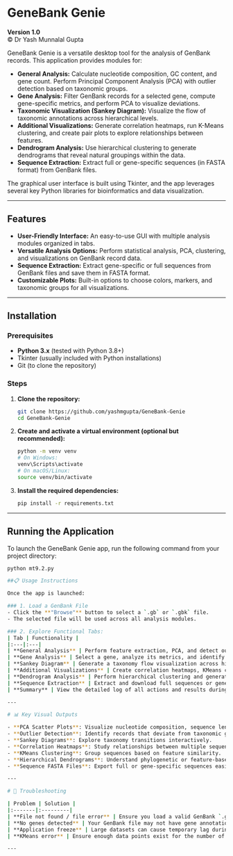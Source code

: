 # GeneBank Genie

**Version 1.0**  
© Dr Yash Munnalal Gupta

GeneBank Genie is a versatile desktop tool for the analysis of GenBank records. This application provides modules for:

- **General Analysis:** Calculate nucleotide composition, GC content, and gene count. Perform Principal Component Analysis (PCA) with outlier detection based on taxonomic groups.
- **Gene Analysis:** Filter GenBank records for a selected gene, compute gene-specific metrics, and perform PCA to visualize deviations.
- **Taxonomic Visualization (Sankey Diagram):** Visualize the flow of taxonomic annotations across hierarchical levels.
- **Additional Visualizations:** Generate correlation heatmaps, run K-Means clustering, and create pair plots to explore relationships between features.
- **Dendrogram Analysis:** Use hierarchical clustering to generate dendrograms that reveal natural groupings within the data.
- **Sequence Extraction:** Extract full or gene-specific sequences (in FASTA format) from GenBank files.

The graphical user interface is built using Tkinter, and the app leverages several key Python libraries for bioinformatics and data visualization.

---

## Features

- **User-Friendly Interface:** An easy-to-use GUI with multiple analysis modules organized in tabs.
- **Versatile Analysis Options:** Perform statistical analysis, PCA, clustering, and visualizations on GenBank record data.
- **Sequence Extraction:** Extract gene-specific or full sequences from GenBank files and save them in FASTA format.
- **Customizable Plots:** Built-in options to choose colors, markers, and taxonomic groups for all visualizations.

---

## Installation

### Prerequisites

- **Python 3.x** (tested with Python 3.8+)
- Tkinter (usually included with Python installations)
- Git (to clone the repository)

### Steps

1. **Clone the repository:**

    ```bash
    git clone https://github.com/yashmgupta/GeneBank-Genie
    cd GeneBank-Genie
    ```

2. **Create and activate a virtual environment (optional but recommended):**

    ```bash
    python -m venv venv
    # On Windows:
    venv\Scripts\activate
    # On macOS/Linux:
    source venv/bin/activate
    ```

3. **Install the required dependencies:**

    ```bash
    pip install -r requirements.txt
    ```

---

## Running the Application

To launch the GeneBank Genie app, run the following command from your project directory:

```bash
python mt9.2.py

##📋 Usage Instructions

Once the app is launched:

### 1. Load a GenBank File
- Click the **"Browse"** button to select a `.gb` or `.gbk` file.
- The selected file will be used across all analysis modules.

### 2. Explore Functional Tabs:
| Tab | Functionality |
|:---|:---|
| **General Analysis** | Perform feature extraction, PCA, and detect outliers based on taxonomy. |
| **Gene Analysis** | Select a gene, analyze its metrics, and identify deviations using PCA. |
| **Sankey Diagram** | Generate a taxonomy flow visualization across hierarchical levels. |
| **Additional Visualizations** | Create correlation heatmaps, KMeans clustering, and pairplots for feature exploration. |
| **Dendrogram Analysis** | Perform hierarchical clustering and generate dendrograms. |
| **Sequence Extraction** | Extract and download full sequences or gene-specific sequences in FASTA format. |
| **Summary** | View the detailed log of all actions and results during the session. |

---

# 📊 Key Visual Outputs

- **PCA Scatter Plots**: Visualize nucleotide composition, sequence length, GC content, and gene count distributions.
- **Outlier Detection**: Identify records that deviate from taxonomic groups based on PCA + Mahalanobis distance.
- **Sankey Diagrams**: Explore taxonomy transitions interactively.
- **Correlation Heatmaps**: Study relationships between multiple sequence features.
- **KMeans Clustering**: Group sequences based on feature similarity.
- **Hierarchical Dendrograms**: Understand phylogenetic or feature-based relationships visually.
- **Sequence FASTA Files**: Export full or gene-specific sequences easily.

---

# 🧹 Troubleshooting

| Problem | Solution |
|:-------|:---------|
| **File not found / file error** | Ensure you load a valid GenBank `.gb` or `.gbk` file first. |
| **No genes detected** | Your GenBank file may not have gene annotations. Try another dataset. |
| **Application freeze** | Large datasets can cause temporary lag during visualization (especially Sankey/Dendrogram). Please wait patiently. |
| **KMeans error** | Ensure enough data points exist for the number of clusters specified. |

---
